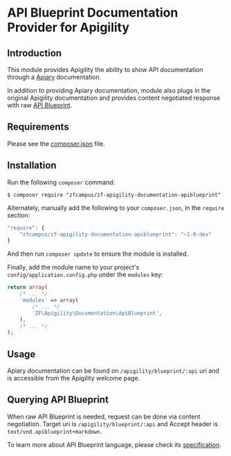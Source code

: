 API Blueprint Documentation Provider for Apigility
==================================================

Introduction
------------

This module provides Apigility the ability to show API documentation through a
[Apiary](https://apiary.io/) documentation.

In addition to providing Apiary documentation, module also plugs in the original Apigility documentation and provides content negotiated response with raw [API Blueprint](https://apiblueprint.org).

Requirements
------------
  
Please see the [composer.json](https://github.com/zfcampus/zf-apigility-documentation-apiblueprint/tree/master/composer.json) file.

Installation
------------

Run the following `composer` command:

```console
$ composer require "zfcampus/zf-apigility-documentation-apiblueprint"
```

Alternately, manually add the following to your `composer.json`, in the `require` section:

```javascript
"require": {
    "zfcampus/zf-apigility-documentation-apiblueprint": "~1.0-dev"
}
```

And then run `composer update` to ensure the module is installed.

Finally, add the module name to your project's `config/application.config.php` under the `modules`
key:

```php
return array(
    /* ... */
    'modules' => array(
        /* ... */
        'ZF\Apigility\Documentation\ApiBlueprint',
    ),
    /* ... */
);
```

Usage
-----
Apiary documentation can be found on `/apigility/blueprint/:api` uri and is accessible from the Apigility welcome page.

Querying API Blueprint
---------------------
When raw API Blueprint is needed, request can be done via content negotiation. Target uri is `/apigility/blueprint/:api` and Accept header is `text/vnd.apiblueprint+markdown`.

To learn more about API Blueprint language, please check its [specification](https://github.com/apiaryio/api-blueprint/blob/master/API%20Blueprint%20Specification.md).
